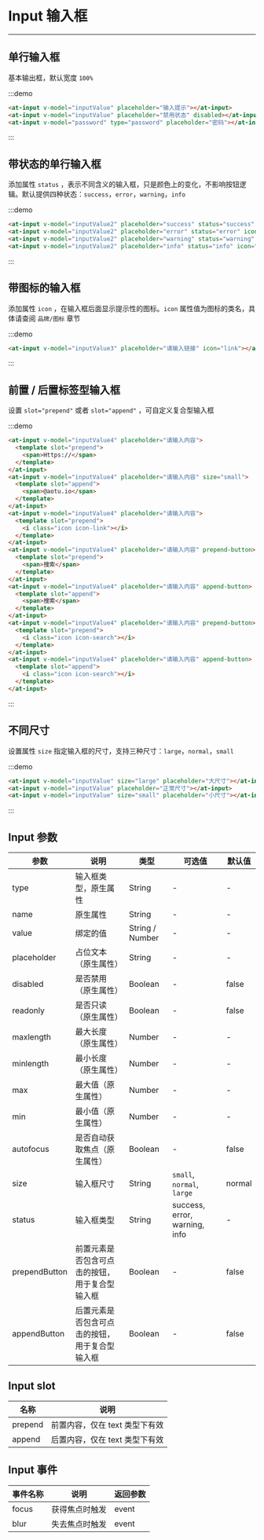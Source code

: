 
# Input 输入框

----

## 单行输入框

基本输出框，默认宽度 `100%`

:::demo
```html
<at-input v-model="inputValue" placeholder="输入提示"></at-input>
<at-input v-model="inputValue" placeholder="禁用状态" disabled></at-input>
<at-input v-model="password" type="password" placeholder="密码"></at-input>
```
:::

## 带状态的单行输入框

添加属性 `status` ，表示不同含义的输入框，只是颜色上的变化，不影响按钮逻辑。默认提供四种状态：`success`，`error`，`warning`，`info`

:::demo
```html
<at-input v-model="inputValue2" placeholder="success" status="success" icon="check-circle"></at-input>
<at-input v-model="inputValue2" placeholder="error" status="error" icon="x-circle"></at-input>
<at-input v-model="inputValue2" placeholder="warning" status="warning" icon="alert-circle"></at-input>
<at-input v-model="inputValue2" placeholder="info" status="info" icon="info"></at-input>
```
:::

## 带图标的输入框

添加属性 `icon` ，在输入框后面显示提示性的图标。`icon` 属性值为图标的类名，具体请查阅 `品牌/图标` 章节

:::demo
```html
<at-input v-model="inputValue3" placeholder="请输入链接" icon="link"></at-input>
```
:::

## 前置 / 后置标签型输入框

设置 `slot="prepend"` 或者 `slot="append"` ，可自定义复合型输入框

:::demo
```html
<at-input v-model="inputValue4" placeholder="请输入内容">
  <template slot="prepend">
    <span>Https://</span>
  </template>
</at-input>
<at-input v-model="inputValue4" placeholder="请输入内容" size="small">
  <template slot="append">
    <span>@aotu.io</span>
  </template>
</at-input>
<at-input v-model="inputValue4" placeholder="请输入内容">
  <template slot="prepend">
    <i class="icon icon-link"></i>
  </template>
</at-input>
<at-input v-model="inputValue4" placeholder="请输入内容" prepend-button>
  <template slot="prepend">
    <span>搜索</span>
  </template>
</at-input>
<at-input v-model="inputValue4" placeholder="请输入内容" append-button>
  <template slot="append">
    <span>搜索</span>
  </template>
</at-input>
<at-input v-model="inputValue4" placeholder="请输入内容" prepend-button>
  <template slot="prepend">
    <i class="icon icon-search"></i>
  </template>
</at-input>
<at-input v-model="inputValue4" placeholder="请输入内容" append-button>
  <template slot="append">
    <i class="icon icon-search"></i>
  </template>
</at-input>
```
:::

## 不同尺寸

设置属性 `size` 指定输入框的尺寸，支持三种尺寸：`large`，`normal`，`small`

:::demo
```html
<at-input v-model="inputValue" size="large" placeholder="大尺寸"></at-input>
<at-input v-model="inputValue" placeholder="正常尺寸"></at-input>
<at-input v-model="inputValue" size="small" placeholder="小尺寸"></at-input>
```
:::

## Input 参数

| 参数      | 说明          | 类型      | 可选值                           | 默认值  |
|---------- |-------------- |---------- |--------------------------------  |-------- |
| type | 输入框类型，原生属性 | String | - | - |
| name | 原生属性 | String | - | - |
| value | 绑定的值 | String / Number | - | - |
| placeholder | 占位文本（原生属性） | String | - | - |
| disabled | 是否禁用（原生属性） | Boolean | - | false |
| readonly | 是否只读（原生属性） | Boolean | - | false |
| maxlength | 最大长度（原生属性） | Number | - | - |
| minlength | 最小长度（原生属性） | Number | - | - |
| max | 最大值（原生属性） | Number | - | - |
| min | 最小值（原生属性） | Number | - | - |
| autofocus | 是否自动获取焦点（原生属性） | Boolean | - | false |
| size | 输入框尺寸 | String | `small`, `normal`, `large` | normal |
| status | 输入框类型 | String | success, error, warning, info | - |
| prependButton | 前置元素是否包含可点击的按钮，用于复合型输入框 | Boolean | - | false |
| appendButton | 后置元素是否包含可点击的按钮，用于复合型输入框 | Boolean | - | false |

## Input slot

| 名称 | 说明          |
|------ |------------ |
| prepend | 前置内容，仅在 text 类型下有效 |
| append | 后置内容，仅在 text 类型下有效 |

## Input 事件

| 事件名称 | 说明          | 返回参数  |
|---------- |-------------- |---------- |
| focus | 获得焦点时触发 | event |
| blur | 失去焦点时触发 | event |

<script>
export default {
  data() {
    return {
      inputValue: '',
      inputValue2: '',
      inputValue3: '',
      inputValue4: '',
      password: ''
    }
  }
}
</script>

<style  scoped>
.at-input {
  width: 200px;

  & + .at-input {
    margin-top: 15px;
  }
}
</style>
